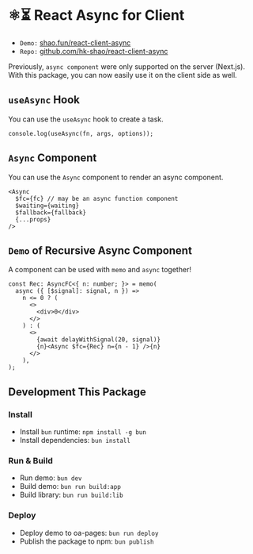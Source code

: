 # ⚛️⏳ React Async for Client

- `Demo:` [shao.fun/react-client-async](https://shao.fun/react-client-async/)
- `Repo:` [github.com/hk-shao/react-client-async](https://github.com/HK-SHAO/react-client-async)

Previously, `async component` were only supported on the server (Next.js). With this package, you can now easily use it on the client side as well.


## `useAsync` Hook

You can use the `useAsync` hook to create a task.

```tsx
console.log(useAsync(fn, args, options));
```


## `Async` Component

You can use the `Async` component to render an async component.

```tsx
<Async
  $fc={fc} // may be an async function component
  $waiting={waiting}
  $fallback={fallback}
  {...props}
/>
```

## `Demo` of Recursive Async Component

A component can be used with `memo` and `async` together!

```tsx
const Rec: AsyncFC<{ n: number; }> = memo(
  async ({ [$signal]: signal, n }) =>
    n <= 0 ? (
      <>
        <div>0</div>
      </>
    ) : (
      <>
        {await delayWithSignal(20, signal)}
        {n}<Async $fc={Rec} n={n - 1} />{n}
      </>
    ),
);
```


## Development This Package

### Install
- Install `bun` runtime: `npm install -g bun`
- Install dependencies: `bun install`

### Run & Build
- Run demo: `bun dev`
- Build demo: `bun run build:app`
- Build library: `bun run build:lib`

### Deploy
- Deploy demo to oa-pages: `bun run deploy`
- Publish the package to npm: `bun publish`